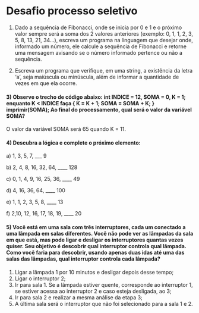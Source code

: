 #  Desafio processo seletivo

1) Dado a sequência de Fibonacci, onde se inicia por 0 e 1 e o próximo valor sempre será a soma dos 2 valores anteriores (exemplo: 0, 1, 1, 2, 3, 5, 8, 13, 21, 34...), escreva um programa na linguagem que desejar onde, informado um número, ele calcule a sequência de Fibonacci e retorne uma mensagem avisando se o número informado pertence ou não a sequência.

2) Escreva um programa que verifique, em uma string, a existência da letra ‘a’, seja maiúscula ou minúscula, além de informar a quantidade de vezes em que ela ocorre.


#### 3) Observe o trecho de código abaixo: int INDICE = 12, SOMA = 0, K = 1; enquanto K < INDICE faça { K = K + 1; SOMA = SOMA + K; } imprimir(SOMA); Ao final do processamento, qual será o valor da variável SOMA?

O valor da variável SOMA será 65 quando K = 11.


#### 4) Descubra a lógica e complete o próximo elemento:
a) 1, 3, 5, 7, ___ 9

b) 2, 4, 8, 16, 32, 64, ____ 128

c) 0, 1, 4, 9, 16, 25, 36, ____ 49

d) 4, 16, 36, 64, ____ 100

e) 1, 1, 2, 3, 5, 8, ____ 13

f) 2,10, 12, 16, 17, 18, 19, ____ 20

 
#### 5) Você está em uma sala com três interruptores, cada um conectado a uma lâmpada em salas diferentes. Você não pode ver as lâmpadas da sala em que está, mas pode ligar e desligar os interruptores quantas vezes quiser. Seu objetivo é descobrir qual interruptor controla qual lâmpada. Como você faria para descobrir, usando apenas duas idas até uma das salas das lâmpadas, qual interruptor controla cada lâmpada?  

1. Ligar a lâmpada 1 por 10 minutos e desligar depois desse tempo;
2. Ligar o interruptor 2;
3. Ir para sala 1. Se a lâmpada estiver quente, corresponde ao interruptor 1, se estiver acessa ao interruptor 2 e caso esteja desligada, ao 3;
4. Ir para sala 2 e realizar a mesma análise da etapa 3;
5. A última sala será o interruptor que não foi selecionado para a sala 1 e 2.
